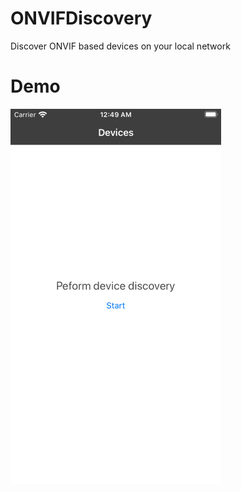# ONVIFDiscovery
Discover ONVIF based devices on your local network

# Demo
![ONVIF Device Discovery - Animated gif demo](demo.gif)
